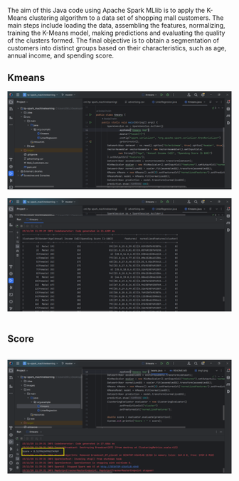 The aim of this Java code using Apache Spark MLlib is to apply the K-Means clustering algorithm to a data set of shopping
mall customers. The main steps include loading the data, assembling the features, normalizing, training the K-Means model,
making predictions and evaluating the quality of the clusters formed. The final objective is to obtain a segmentation of
customers into distinct groups based on their characteristics, such as age, annual income, and spending score.
<h2>Kmeans</h2>
<img src="images/img2.png"><br><br>
<img src="images/img1.png"><br><br>
<h2> Score</h2><br>
<img src="images/img3.png"><br><br>